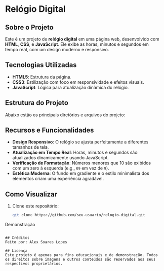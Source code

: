# Relógio Digital

## Sobre o Projeto
Este é um projeto de **relógio digital** em uma página web, desenvolvido com **HTML**, **CSS**, e **JavaScript**. Ele exibe as horas, minutos e segundos em tempo real, com um design moderno e responsivo.

## Tecnologias Utilizadas
- **HTML5**: Estrutura da página.
- **CSS3**: Estilização com foco em responsividade e efeitos visuais.
- **JavaScript**: Lógica para atualização dinâmica do relógio.

## Estrutura do Projeto
Abaixo estão os principais diretórios e arquivos do projeto:


## Recursos e Funcionalidades
- **Design Responsivo**: O relógio se ajusta perfeitamente a diferentes tamanhos de tela.
- **Atualização em Tempo Real**: Horas, minutos e segundos são atualizados dinamicamente usando JavaScript.
- **Verificação de Formatação**: Números menores que 10 são exibidos com um zero à esquerda (e.g., `09` em vez de `9`).
- **Estética Moderna**: O fundo em gradiente e o estilo minimalista dos elementos criam uma experiência agradável.

## Como Visualizar
1. Clone este repositório:
   ```bash
   git clone https://github.com/seu-usuario/relogio-digital.git


Demonstração
``` https://aleckdevv.github.io/AaleckDevv-projeto-relogio-digital/

## Créditos
Feito por: Alex Soares Lopes

## Licença
Este projeto é apenas para fins educacionais e de demonstração. Todos os direitos sobre imagens e outros conteúdos são reservados aos seus respectivos proprietários.